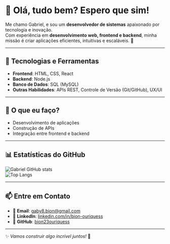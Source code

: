 # 👋 Olá, tudo bem? Espero que sim!

Me chamo Gabriel, e sou um **desenvolvedor de sistemas** apaixonado por tecnologia e inovação.  
Com experiência em **desenvolvimento web, frontend e backend**, minha missão é criar aplicações eficientes, intuitivas e escaláveis. 🚀

---

## 🚀 Tecnologias e Ferramentas

- **Frontend**: HTML, CSS, React  
- **Backend**: Node.js  
- **Banco de Dados**: SQL (MySQL)  
- **Outras Habilidades**: APIs REST, Controle de Versão (Git/GitHub), UX/UI  

---

## 📌 O que eu faço?

- Desenvolvimento de aplicações  
- Construção de APIs  
- Integração entre frontend e backend  

---

## 📊 Estatísticas do GitHub

![Gabriel GitHub stats](https://github-readme-stats.vercel.app/api?username=bion23ouriquess&show_icons=true&theme=dracula)  
![Top Langs](https://github-readme-stats.vercel.app/api/top-langs/?username=bion23ouriquess&layout=compact&theme=dracula)  

---

## 📫 Entre em Contato

- 📧 **Email**: gaby8.bion@gmail.com  
- 💼 **LinkedIn**: [linkedin.com/in/bion-ouriquess](https://www.linkedin.com/in/bion-ouriquess)  
- 🐙 **GitHub**: [bion23ouriquess](https://github.com/bion23ouriquess)  

---

✨ *Vamos construir algo incrível juntos!* 🚀
